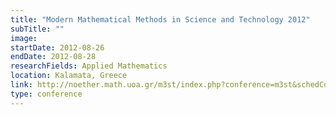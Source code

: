 ```yaml
---
title: "Modern Mathematical Methods in Science and Technology 2012"
subTitle: ""
image:
startDate: 2012-08-26
endDate: 2012-08-28
researchFields: Applied Mathematics
location: Kalamata, Greece
link: http://noether.math.uoa.gr/m3st/index.php?conference=m3st&schedConf=m3st2012
type: conference
---
```

